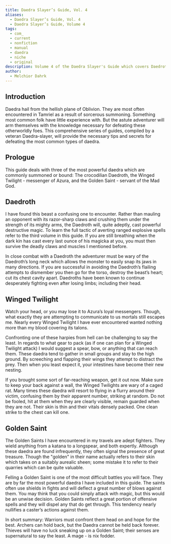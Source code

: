```yaml
---
title: Daedra Slayer’s Guide, Vol. 4
aliases:
  - Daedra Slayer’s Guide, Vol. 4
  - Daedra Slayer’s Guide, Volume 4
tags:
  - com_
  - current
  - nonfiction
  - manual
  - daedra
  - niche
  - original
description: Volume 4 of the Daedra Slayer's Guide which covers Daedroth, Winged Twilight, and Golden Saint.
author:
  - Melchior Dahrk
---
```

## Introduction  
Daedra hail from the hellish plane of Oblivion. They are most often encountered in Tamriel as a result of sorcerous summoning. Something most common folk have little experience with. But the astute adventurer will arm themselves with the knowledge necessary for defeating these otherworldly foes. This comprehensive series of guides, compiled by a veteran Daedra-slayer, will provide the necessary tips and secrets for defeating the most common types of daedra.  
## Prologue  
This guide deals with three of the most powerful daedra which are commonly summoned or bound: The crocodilian Daedroth, the Winged Twilight - messenger of Azura, and the Golden Saint - servant of the Mad God.  
## Daedroth
I have found this beast a confusing one to encounter. Rather than mauling an opponent with its razor-sharp claws and crushing them under the strength of its mighty arms, the Daedroth will, quite adeptly, cast powerful destructive magic. To learn the full tactic of averting ranged explosive spells refer to the third volume in this guide. If you are still breathing when the dark kin has cast every last ounce of his magicka at you, you must then survive the deadly claws and muscles I mentioned before.  
  
In close combat with a Daedroth the adventurer must be wary of the Daedroth’s long neck which allows the monster to easily snap its jaws in many directions. If you are successful in avoiding the Daedroth’s flailing attempts to dismember you then go for the torso, destroy the beast’s heart; cut its chest cavity apart. Daedroths have been known to continue desperately fighting even after losing limbs; including their head.  
## Winged Twilight
Watch your head, or you may lose it to Azura’s loyal messengers. Though, what exactly they are attempting to communicate to us mortals still escapes me. Nearly every Winged Twilight I have ever encountered wanted nothing more than my blood covering its talons.  
  
Confronting one of these harpies from hell can be challenging to say the least. In regards to what gear to pack (as if one can plan for a Winged Twilight attack) I would suggest a spear, bow, or anything that can reach them. These daedra tend to gather in small groups and stay to the high ground. By screeching and flapping their wings they attempt to distract the prey. Then when you least expect it, your intestines have become their new nesting.  
  
If you brought some sort of far-reaching weapon, get it out now. Make sure to keep your back against a wall, the Winged Twilights are wary of a caged rat. Many times these daedra will resort to flying in a flurry around their victim, confusing them by their apparent number, striking at random. Do not be fooled, hit at them when they are clearly visible, remain guarded when they are not. Their skin is thin and their vitals densely packed. One clean strike to the chest can kill one.  
## Golden Saint
The Golden Saints I have encountered in my travels are adept fighters. They wield anything from a katana to a longspear, and both expertly. Although these daedra are found infrequently, they often signal the presence of great treasure. Though the "golden" in their name actually refers to their skin which takes on a suitably aurealic sheen; some mistake it to refer to their quarries which can be quite valuable.  
  
Felling a Golden Saint is one of the most difficult battles you will face. They are by far the most powerful daedra I have included in this guide. The saints often use shields in fights and will deflect a great number of blows against them. You may think that you could simply attack with magic, but this would be an unwise decision. Golden Saints reflect a great portion of offensive spells and they will dispel any that do get through. This tendency nearly nullifies a caster’s actions against them.  
  
In short summary: Warriors must confront them head on and hope for the best. Archers can hold back, but the Daedra cannot be held back forever. Thieves will have no luck sneaking up on a Golden Saint; their senses are supernatural to say the least. A mage - is nix fodder.